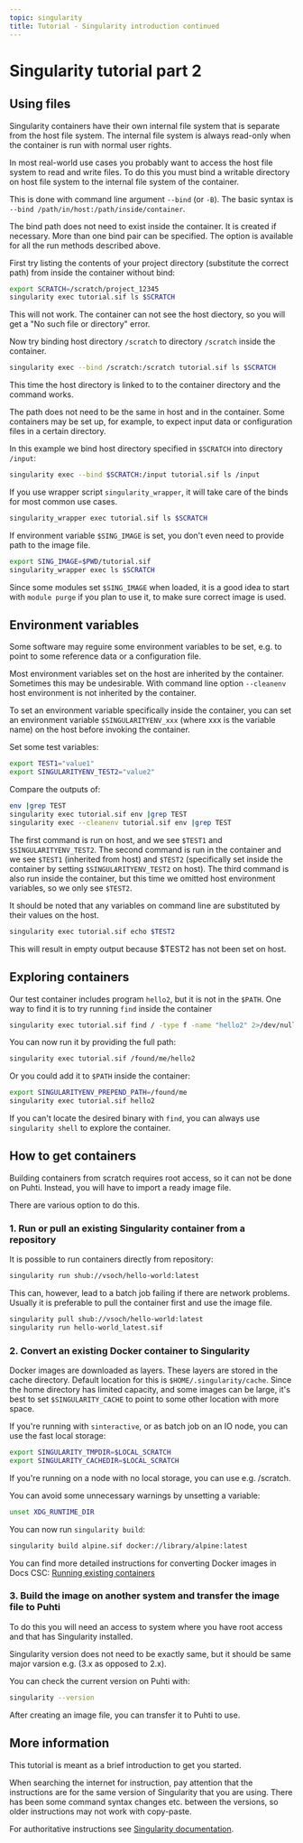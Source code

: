 ```yaml
---
topic: singularity
title: Tutorial - Singularity introduction continued
---
```


# Singularity tutorial part 2

## Using files
Singularity containers have their own internal file system that is separate from the 
host file system. The internal file system is always read-only when the container is 
run with normal user rights.

In most real-world use cases you probably want to access the host file system to read 
and write files. To do this you must bind a writable directory on host file system to 
the internal file system of the
container. 

This is done with command line argument `--bind` (or `-B`). The basic syntax is 
`--bind /path/in/host:/path/inside/container`.

The bind path does not need to exist inside the container. It is created if necessary. 
More than one bind pair can be specified. The option is available for all the run methods 
described above.

First try listing the contents of your project directory (substitute the correct path) 
from inside the container without bind:

```bash
export SCRATCH=/scratch/project_12345
singularity exec tutorial.sif ls $SCRATCH
```
This will not work. The container can not see the host diectory, so you will get a 
"No such file or directory" error.

Now try binding host directory `/scratch` to directory `/scratch` inside the container.

```bash
singularity exec --bind /scratch:/scratch tutorial.sif ls $SCRATCH
```
This time the host directory is linked to to the container directory and the command works.

The path does not need to be the same in host and in the container. Some containers may 
be set up, for example, to expect input data or configuration files in a certain directory.

In this example we bind host directory specified in `$SCRATCH` into directory `/input`:
```bash
singularity exec --bind $SCRATCH:/input tutorial.sif ls /input
```

If you use wrapper script `singularity_wrapper`, it will take care of the binds for most 
common use cases. 
```bash
singularity_wrapper exec tutorial.sif ls $SCRATCH
```
If environment variable `$SING_IMAGE` is set, you don't even need to provide path to the 
image file.
```bash
export SING_IMAGE=$PWD/tutorial.sif
singularity_wrapper exec ls $SCRATCH
```
Since some modules set `$SING_IMAGE` when loaded, it is a good idea to start with 
`module purge` if you plan to use it, to make sure correct image is used.

## Environment variables
Some software may reguire some environment variables to be set, e.g. to point to some 
reference data or a configuration file.

Most environment variables set on the host are inherited by the container. Sometimes 
this may be undesirable. With command line option `--cleanenv` host environment is not 
inherited by the container.

To set an environment variable specifically inside the container, you can set an 
environment variable `$SINGULARITYENV_xxx` (where xxx is the variable name) on the host 
before invoking the container.

Set some test variables:
```bash
export TEST1="value1"
export SINGULARITYENV_TEST2="value2"
```
Compare the outputs of:

```bash
env |grep TEST
singularity exec tutorial.sif env |grep TEST
singularity exec --cleanenv tutorial.sif env |grep TEST
```
The first command is run on host, and we see `$TEST1` and `$SINGULARITYENV_TEST2`. The 
second command is run in the container and we see `$TEST1` (inherited from host) and 
`$TEST2` (specifically set inside the container by setting `$SINGULARITYENV_TEST2` on host). 
The third command is also run  inside the container, but this time we omitted host environment
variables, so we only see `$TEST2`.

It should be noted that any variables on command line are substituted by their values on the host.
```bash
singularity exec tutorial.sif echo $TEST2
```
This will result in empty output because $TEST2 has not been set on host.

## Exploring containers

Our test container includes program `hello2`, but it is not in the `$PATH`. One way to 
find it is to try running `find` inside the container

```bash
singularity exec tutorial.sif find / -type f -name "hello2" 2>/dev/null
```
You can now run it by providing the full path:
```bash
singularity exec tutorial.sif /found/me/hello2
```
Or you could add it to `$PATH` inside the container:
```bash
export SINGULARITYENV_PREPEND_PATH=/found/me
singularity exec tutorial.sif hello2
```
If you can't locate the desired binary with `find`, you can always use `singularity shell` 
to explore the container.

## How to get containers
Building containers from scratch requires root access, so it can not be done on Puhti. 
Instead, you will have to import a ready image file.

There are various option to do this.

### 1. Run or pull an existing Singularity container from a repository
It is possible to run containers directly from repository:
```bash
singularity run shub://vsoch/hello-world:latest
```
This can, however, lead to a batch job failing if there are network problems.
Usually it is preferable to pull the container first and use the image file.
```bash
singularity pull shub://vsoch/hello-world:latest
singularity run hello-world_latest.sif
```

### 2. Convert an existing Docker container to Singularity

Docker images are downloaded as layers. These layers are stored in the cache directory. 
Default location for this is `$HOME/.singularity/cache`. Since the home directory has 
limited capacity, and some images can be large, it's best to set `$SINGULARITY_CACHE` 
to point to some other location with more space.

If you're running with `sinteractive`, or as batch job on an IO node, you can use the 
fast local storage:
```bash
export SINGULARITY_TMPDIR=$LOCAL_SCRATCH
export SINGULARITY_CACHEDIR=$LOCAL_SCRATCH
```
If you're running on a node with no local storage, you can use e.g. /scratch.

You can avoid some unnecessary warnings by unsetting a variable:
```bash
unset XDG_RUNTIME_DIR
```
You can now run `singularity build`:
```bash
singularity build alpine.sif docker://library/alpine:latest
```
You can find more detailed instructions for converting Docker images in Docs CSC: 
[Running existing containers](https://docs.csc.fi/computing/containers/run-existing/)

### 3. Build the image on another system and transfer the image file to Puhti
To do this you will need an access to system where you have root access and that has 
Singularity installed.

Singularity version does not need to be exactly same, but it should be same major varsion 
e.g. (3.x as opposed to 2.x).

You can check the current version on Puhti with:
```bash
singularity --version
```
After creating an image file, you can transfer it to Puhti to use.

## More information

This tutorial is meant as a brief introduction to get you started.

When searching the internet for instruction, pay attention that the instructions are
for the same version of Singularity that you are using. There has been some command 
syntax changes etc. between the versions, so older instructions may not work with copy-paste.

For authoritative instructions see [Singularity documentation](https://sylabs.io/docs/).

